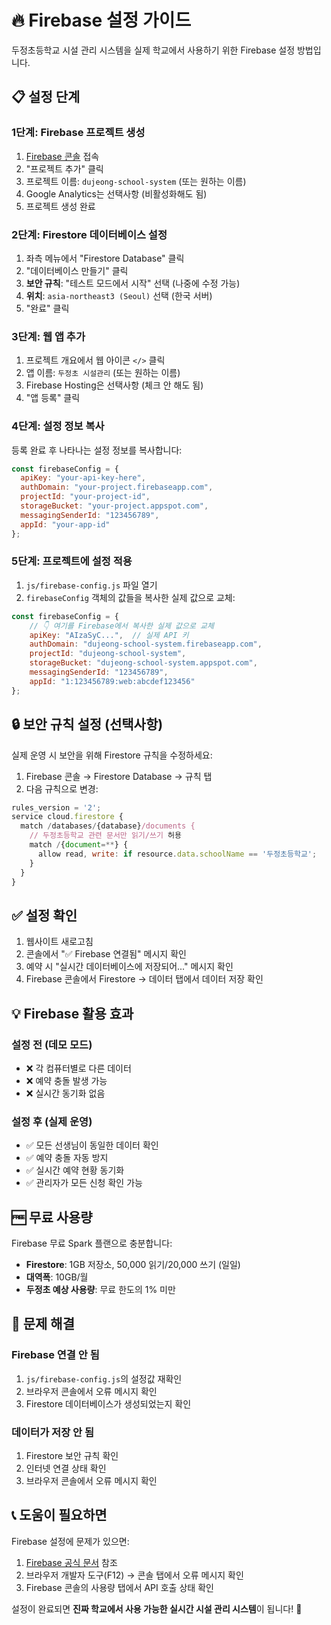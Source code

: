 # 🔥 Firebase 설정 가이드

두정초등학교 시설 관리 시스템을 실제 학교에서 사용하기 위한 Firebase 설정 방법입니다.

## 📋 설정 단계

### 1단계: Firebase 프로젝트 생성

1. [Firebase 콘솔](https://console.firebase.google.com) 접속
2. "프로젝트 추가" 클릭
3. 프로젝트 이름: `dujeong-school-system` (또는 원하는 이름)
4. Google Analytics는 선택사항 (비활성화해도 됨)
5. 프로젝트 생성 완료

### 2단계: Firestore 데이터베이스 설정

1. 좌측 메뉴에서 "Firestore Database" 클릭
2. "데이터베이스 만들기" 클릭
3. **보안 규칙**: "테스트 모드에서 시작" 선택 (나중에 수정 가능)
4. **위치**: `asia-northeast3 (Seoul)` 선택 (한국 서버)
5. "완료" 클릭

### 3단계: 웹 앱 추가

1. 프로젝트 개요에서 웹 아이콘 `</>` 클릭
2. 앱 이름: `두정초 시설관리` (또는 원하는 이름)
3. Firebase Hosting은 선택사항 (체크 안 해도 됨)
4. "앱 등록" 클릭

### 4단계: 설정 정보 복사

등록 완료 후 나타나는 설정 정보를 복사합니다:

```javascript
const firebaseConfig = {
  apiKey: "your-api-key-here",
  authDomain: "your-project.firebaseapp.com",
  projectId: "your-project-id",
  storageBucket: "your-project.appspot.com",
  messagingSenderId: "123456789",
  appId: "your-app-id"
};
```

### 5단계: 프로젝트에 설정 적용

1. `js/firebase-config.js` 파일 열기
2. `firebaseConfig` 객체의 값들을 복사한 실제 값으로 교체:

```javascript
const firebaseConfig = {
    // 👇 여기를 Firebase에서 복사한 실제 값으로 교체
    apiKey: "AIzaSyC...",  // 실제 API 키
    authDomain: "dujeong-school-system.firebaseapp.com",
    projectId: "dujeong-school-system",
    storageBucket: "dujeong-school-system.appspot.com",
    messagingSenderId: "123456789",
    appId: "1:123456789:web:abcdef123456"
};
```

## 🔒 보안 규칙 설정 (선택사항)

실제 운영 시 보안을 위해 Firestore 규칙을 수정하세요:

1. Firebase 콘솔 → Firestore Database → 규칙 탭
2. 다음 규칙으로 변경:

```javascript
rules_version = '2';
service cloud.firestore {
  match /databases/{database}/documents {
    // 두정초등학교 관련 문서만 읽기/쓰기 허용
    match /{document=**} {
      allow read, write: if resource.data.schoolName == '두정초등학교';
    }
  }
}
```

## ✅ 설정 확인

1. 웹사이트 새로고침
2. 콘솔에서 "✅ Firebase 연결됨" 메시지 확인
3. 예약 시 "실시간 데이터베이스에 저장되어..." 메시지 확인
4. Firebase 콘솔에서 Firestore → 데이터 탭에서 데이터 저장 확인

## 💡 Firebase 활용 효과

### 설정 전 (데모 모드)
- ❌ 각 컴퓨터별로 다른 데이터
- ❌ 예약 충돌 발생 가능
- ❌ 실시간 동기화 없음

### 설정 후 (실제 운영)
- ✅ 모든 선생님이 동일한 데이터 확인
- ✅ 예약 충돌 자동 방지
- ✅ 실시간 예약 현황 동기화
- ✅ 관리자가 모든 신청 확인 가능

## 🆓 무료 사용량

Firebase 무료 Spark 플랜으로 충분합니다:
- **Firestore**: 1GB 저장소, 50,000 읽기/20,000 쓰기 (일일)
- **대역폭**: 10GB/월
- **두정초 예상 사용량**: 무료 한도의 1% 미만

## 🔧 문제 해결

### Firebase 연결 안 됨
1. `js/firebase-config.js`의 설정값 재확인
2. 브라우저 콘솔에서 오류 메시지 확인
3. Firestore 데이터베이스가 생성되었는지 확인

### 데이터가 저장 안 됨
1. Firestore 보안 규칙 확인
2. 인터넷 연결 상태 확인
3. 브라우저 콘솔에서 오류 메시지 확인

## 📞 도움이 필요하면

Firebase 설정에 문제가 있으면:
1. [Firebase 공식 문서](https://firebase.google.com/docs/firestore/quickstart) 참조
2. 브라우저 개발자 도구(F12) → 콘솔 탭에서 오류 메시지 확인
3. Firebase 콘솔의 사용량 탭에서 API 호출 상태 확인

설정이 완료되면 **진짜 학교에서 사용 가능한 실시간 시설 관리 시스템**이 됩니다! 🎉
